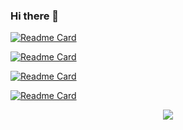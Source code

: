 ### Hi there 👋

<!--
**Murtaza34/Murtaza34** is a ✨ _special_ ✨ repository because its `README.md` (this file) appears on your GitHub profile.

Here are some ideas to get you started:

- 🔭 I’m currently working on ...
- 🌱 I’m currently learning ...
- 👯 I’m looking to collaborate on ...
- 🤔 I’m looking for help with ...
- 💬 Ask me about ...
- 📫 How to reach me: ...
- 😄 Pronouns: ...
- ⚡ Fun fact: ...
-->

[![Readme Card](https://github-readme-stats.vercel.app/api/pin/?username=Murtaza34&repo=My-Bootstrap-Portfolio&bg_color=1e1e2e&text_color=cdd6f4&icon_color=cba6f7&title_color=f5c344)](https://github.com/Murtaza34/My-Bootstrap-Portfolio)

[![Readme Card](https://github-readme-stats.vercel.app/api/pin/?username=Murtaza34&repo=README-Generator&bg_color=1e1e2e&text_color=cdd6f4&icon_color=cba6f7&title_color=f5c344)](https://github.com/Murtaza34/README-Generator)

[![Readme Card](https://github-readme-stats.vercel.app/api/pin/?username=Murtaza34&repo=README-Generator&bg_color=1e1e2e&text_color=cdd6f4&icon_color=cba6f7&title_color=f5c344)](https://github.com/Murtaza34/README-Generator)

[![Readme Card](https://github-readme-stats.vercel.app/api/pin/?username=Murtaza34&repo=README-Generator&bg_color=1e1e2e&text_color=cdd6f4&icon_color=cba6f7&title_color=f5c344)](https://github.com/Murtaza34/README-Generator)

<!-- <p align="center">
<a href="https://github.com/Murtaza34/My-Bootstrap-Portfolio">
<img align="center"src="https://github-readme-stats.vercel.app/api/pin/?username=Murtaza34&repo=My-Bootstrap-Portfolio&border_color=a6cf4d&bg_color=0D1117&title_color=C9D1D9&text_color=8B949E&icon_color=02D892" />
</a>
<span>&nbsp;</span>
<a href="https://github.com/Murtaza34/README-Generator">
<img align="center"src="https://github-readme-stats.vercel.app/api/pin/?username=Murtaza34&repo=README-Generator&border_color=a6cf4d&bg_color=0D1117&title_color=C9D1D9&text_color=8B949E&icon_color=02D892" />
</a>
</p>
 -->
 <p align="center">
  <a href="https://skillicons.dev">
    <img src="https://skillicons.dev/icons?i=html,css,js" />
  </a>
</p>
